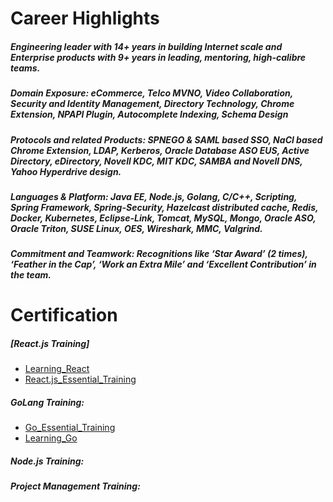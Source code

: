 # Career Highlights
##### Engineering leader with 14+ years in building Internet scale and Enterprise products with 9+ years in leading, mentoring, high-calibre teams.
##### Domain Exposure: eCommerce, Telco MVNO, Video Collaboration, Security and Identity Management, Directory Technology, Chrome Extension, NPAPI Plugin, Autocomplete Indexing, Schema Design
##### Protocols and related Products: SPNEGO & SAML based SSO, NaCl based Chrome Extension, LDAP, Kerberos, Oracle Database ASO EUS, Active Directory, eDirectory, Novell KDC, MIT KDC, SAMBA and Novell DNS, Yahoo Hyperdrive design.
##### Languages & Platform: Java EE, Node.js, Golang, C/C++, Scripting, Spring Framework, Spring-Security, Hazelcast distributed cache, Redis, Docker, Kubernetes, Eclipse-Link, Tomcat, MySQL, Mongo, Oracle ASO, Oracle Triton, SUSE Linux, OES, Wireshark, MMC, Valgrind.
##### Commitment and Teamwork: Recognitions like ‘Star Award’ (2 times), ‘Feather in the Cap’, ‘Work an Extra Mile’ and ‘Excellent Contribution’ in the team. 

# Certification
##### [React.js Training]
* [Learning_React](src/certificates/Certificate_Of_Completion_Learning_React.js.pdf)
* [React.js_Essential_Training](src/certificates/Certificate_Of_Completion_React.js_Essential_Training.pdf)

##### GoLang Training:
* [Go_Essential_Training](src/certificates/Certificate_Of_Completion_Go_Essential_Training.pdf)
* [Learning_Go](src/certificates/Certificate_Of_Completion_Learning_Go.pdf)
##### Node.js Training: 
##### Project Management Training: 
